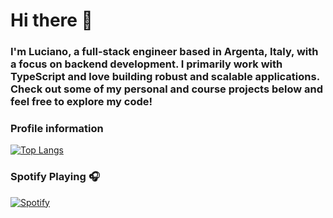 <h1> Hi there 👋</h1>

<h3>I'm Luciano, a full-stack engineer based in Argenta, Italy, with a focus on backend development. I primarily work with TypeScript and love building robust and scalable applications. Check out some of my personal and course projects below and feel free to explore my code!</h3>

### Profile information

[![Top Langs](https://github-readme-stats.vercel.app/api/top-langs/?username=LucianoPierdona&layout=compact&theme=transparent)](https://github.com/anuraghazra/github-readme-stats)
<br>

### Spotify Playing 🎧

[![Spotify](https://spotify-music-stats.vercel.app/api/spotify)](https://open.spotify.com/user/gzwq5bzpffejatbb1m9ie315j)

